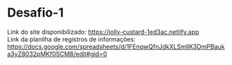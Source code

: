 # Desafio-1

Link do site disponibilizado: https://jolly-custard-1ed3ac.netlify.app <br>
Link da planilha de registros de informações: https://docs.google.com/spreadsheets/d/1FEnqwQfnJdkXLSmllK3DmPBauka3yZ8032pMKf0SCM8/edit#gid=0
